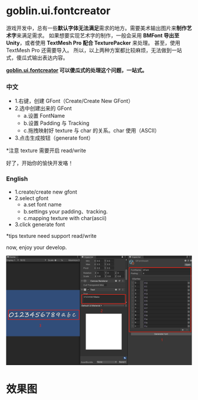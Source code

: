 # goblin.ui.fontcreator
游戏开发中，总有一些**默认字体无法满足**需求的地方。需要美术输出图片来**制作艺术字**来满足需求。
如果想要实现艺术字的制作，一般会采用 **BMFont 导出至 Unity**，或者使用 **TextMesh Pro 配合 TexturePacker** 来处理。
甚至，使用 TextMesh Pro 还需要导入。
所以，以上两种方案都比较麻烦，无法做到一站式，傻瓜式输出表达内容。

**[goblin.ui.fontcreator](https://github.com/wantdabo/goblin.ui.fontcreator) 可以傻瓜式的处理这个问题，一站式。**

### 中文
- 1.右键，创建 GFont（Create/Create New GFont）
- 2.选中创建出来的 GFont
  - a.设置 FontName
  - b.设置 Padding 与 Tracking
  - c.拖拽映射好 texture 与 char 的关系。char 使用（ASCII）
- 3.点击生成按钮（generate font）

*注意 texture 需要开启 read/write

好了，开始你的愉快开发咯！

### English
- 1.create/create new gfont
- 2.select gfont
  - a.set font name
  - b.settings your padding、tracking.
  - c.mapping texture with char(ascii)
- 3.click generate font

*tips texture need support read/write

now, enjoy your develop.

![step_7.png](/images/step_7.png)
# 效果图

